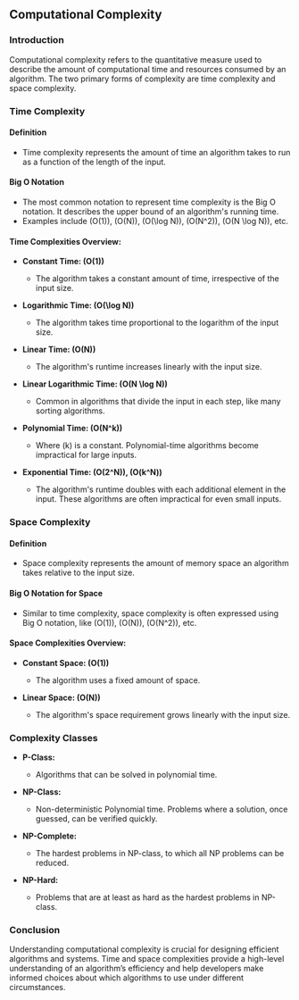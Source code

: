 ## Computational Complexity

### Introduction
Computational complexity refers to the quantitative measure used to describe the amount of computational time and resources consumed by an algorithm. The two primary forms of complexity are time complexity and space complexity.

### Time Complexity

#### Definition
- Time complexity represents the amount of time an algorithm takes to run as a function of the length of the input.
  
#### Big O Notation
- The most common notation to represent time complexity is the Big O notation. It describes the upper bound of an algorithm's running time.
- Examples include \(O(1)\), \(O(N)\), \(O(\log N)\), \(O(N^2)\), \(O(N \log N)\), etc.

#### Time Complexities Overview:
- **Constant Time: \(O(1)\)**
  - The algorithm takes a constant amount of time, irrespective of the input size.
  
- **Logarithmic Time: \(O(\log N)\)**
  - The algorithm takes time proportional to the logarithm of the input size.
  
- **Linear Time: \(O(N)\)**
  - The algorithm's runtime increases linearly with the input size.

- **Linear Logarithmic Time: \(O(N \log N)\)**
  - Common in algorithms that divide the input in each step, like many sorting algorithms.

- **Polynomial Time: \(O(N^k)\)**
  - Where \(k\) is a constant. Polynomial-time algorithms become impractical for large inputs.
  
- **Exponential Time: \(O(2^N)\), \(O(k^N)\)**
  - The algorithm's runtime doubles with each additional element in the input. These algorithms are often impractical for even small inputs.

### Space Complexity

#### Definition
- Space complexity represents the amount of memory space an algorithm takes relative to the input size.

#### Big O Notation for Space
- Similar to time complexity, space complexity is often expressed using Big O notation, like \(O(1)\), \(O(N)\), \(O(N^2)\), etc.

#### Space Complexities Overview:
- **Constant Space: \(O(1)\)**
  - The algorithm uses a fixed amount of space.
  
- **Linear Space: \(O(N)\)**
  - The algorithm's space requirement grows linearly with the input size.

### Complexity Classes
- **P-Class:**
  - Algorithms that can be solved in polynomial time.

- **NP-Class:**
  - Non-deterministic Polynomial time. Problems where a solution, once guessed, can be verified quickly.

- **NP-Complete:**
  - The hardest problems in NP-class, to which all NP problems can be reduced.

- **NP-Hard:**
  - Problems that are at least as hard as the hardest problems in NP-class.

### Conclusion
Understanding computational complexity is crucial for designing efficient algorithms and systems. Time and space complexities provide a high-level understanding of an algorithm’s efficiency and help developers make informed choices about which algorithms to use under different circumstances.